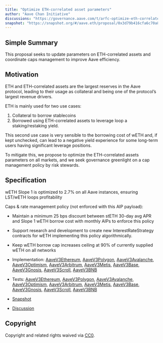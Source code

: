 ```yaml
---
title: "Optimize ETH-correlated asset parameters"
author: "Aave Chan Initiative"
discussions: "https://governance.aave.com/t/arfc-optimize-eth-correlated-asset-parameters/17886"
snapshot: "https://snapshot.org/#/aave.eth/proposal/0x3d79b416cfa6c70a85d03d07148d3a2025b88f294694d76fb101167af332c2fc"
---
```


## Simple Summary

This proposal seeks to update parameters on ETH-correlated assets and coordinate caps management to improve Aave efficiency.

## Motivation

ETH and ETH-correlated assets are the largest reserves in the Aave protocol, leading to their usage as collateral and being one of the protocol’s largest revenue drivers.

ETH is mainly used for two use cases:

1. Collateral to borrow stablecoins
2. Borrowed using ETH-correlated assets to leverage loop a staking/restaking yield.

This second use case is very sensible to the borrowing cost of wETH and, if kept unchecked, can lead to a negative yield experience for some long-term users having significant leverage positions.

To mitigate this, we propose to optimize the ETH-correlated assets parameters on all markets, and we seek governance greenlight on a cap management policy by risk stewards.

## Specification

wETH Slope 1 is optimized to 2.7% on all Aave instances, ensuring LST/wETH loops profitability

Caps & rate management policy (not enforced with this AIP payload):

- Maintain a minimum 25 bps discount between stETH 30-day avg APR and Slope 1 wETH borrow cost with monthly AIPs to enforce this policy
- Support research and development to create new InterestRateStrategy contracts for wETH implementing this policy algorithmically.
- Keep wETH borrow cap increases ceiling at 90% of currently supplied wETH on all networks

- Implementation: [AaveV3Ethereum](https://github.com/bgd-labs/aave-proposals-v3/blob/dff3f1ce4897d7ae0f8336640fe08518a6f22bb8/src/20240612_Multi_OptimizeETHCorrelatedAssetParameters/AaveV3Ethereum_OptimizeETHCorrelatedAssetParameters_20240612.sol), [AaveV3Polygon](https://github.com/bgd-labs/aave-proposals-v3/blob/dff3f1ce4897d7ae0f8336640fe08518a6f22bb8/src/20240612_Multi_OptimizeETHCorrelatedAssetParameters/AaveV3Polygon_OptimizeETHCorrelatedAssetParameters_20240612.sol), [AaveV3Avalanche](https://github.com/bgd-labs/aave-proposals-v3/blob/dff3f1ce4897d7ae0f8336640fe08518a6f22bb8/src/20240612_Multi_OptimizeETHCorrelatedAssetParameters/AaveV3Avalanche_OptimizeETHCorrelatedAssetParameters_20240612.sol), [AaveV3Optimism](https://github.com/bgd-labs/aave-proposals-v3/blob/dff3f1ce4897d7ae0f8336640fe08518a6f22bb8/src/20240612_Multi_OptimizeETHCorrelatedAssetParameters/AaveV3Optimism_OptimizeETHCorrelatedAssetParameters_20240612.sol), [AaveV3Arbitrum](https://github.com/bgd-labs/aave-proposals-v3/blob/dff3f1ce4897d7ae0f8336640fe08518a6f22bb8/src/20240612_Multi_OptimizeETHCorrelatedAssetParameters/AaveV3Arbitrum_OptimizeETHCorrelatedAssetParameters_20240612.sol), [AaveV3Metis](https://github.com/bgd-labs/aave-proposals-v3/blob/dff3f1ce4897d7ae0f8336640fe08518a6f22bb8/src/20240612_Multi_OptimizeETHCorrelatedAssetParameters/AaveV3Metis_OptimizeETHCorrelatedAssetParameters_20240612.sol), [AaveV3Base](https://github.com/bgd-labs/aave-proposals-v3/blob/dff3f1ce4897d7ae0f8336640fe08518a6f22bb8/src/20240612_Multi_OptimizeETHCorrelatedAssetParameters/AaveV3Base_OptimizeETHCorrelatedAssetParameters_20240612.sol), [AaveV3Gnosis](https://github.com/bgd-labs/aave-proposals-v3/blob/dff3f1ce4897d7ae0f8336640fe08518a6f22bb8/src/20240612_Multi_OptimizeETHCorrelatedAssetParameters/AaveV3Gnosis_OptimizeETHCorrelatedAssetParameters_20240612.sol), [AaveV3Scroll](https://github.com/bgd-labs/aave-proposals-v3/blob/dff3f1ce4897d7ae0f8336640fe08518a6f22bb8/src/20240612_Multi_OptimizeETHCorrelatedAssetParameters/AaveV3Scroll_OptimizeETHCorrelatedAssetParameters_20240612.sol), [AaveV3BNB](https://github.com/bgd-labs/aave-proposals-v3/blob/dff3f1ce4897d7ae0f8336640fe08518a6f22bb8/src/20240612_Multi_OptimizeETHCorrelatedAssetParameters/AaveV3BNB_OptimizeETHCorrelatedAssetParameters_20240612.sol)
- Tests: [AaveV3Ethereum](https://github.com/bgd-labs/aave-proposals-v3/blob/dff3f1ce4897d7ae0f8336640fe08518a6f22bb8/src/20240612_Multi_OptimizeETHCorrelatedAssetParameters/AaveV3Ethereum_OptimizeETHCorrelatedAssetParameters_20240612.t.sol), [AaveV3Polygon](https://github.com/bgd-labs/aave-proposals-v3/blob/dff3f1ce4897d7ae0f8336640fe08518a6f22bb8/src/20240612_Multi_OptimizeETHCorrelatedAssetParameters/AaveV3Polygon_OptimizeETHCorrelatedAssetParameters_20240612.t.sol), [AaveV3Avalanche](https://github.com/bgd-labs/aave-proposals-v3/blob/dff3f1ce4897d7ae0f8336640fe08518a6f22bb8/src/20240612_Multi_OptimizeETHCorrelatedAssetParameters/AaveV3Avalanche_OptimizeETHCorrelatedAssetParameters_20240612.t.sol), [AaveV3Optimism](https://github.com/bgd-labs/aave-proposals-v3/blob/dff3f1ce4897d7ae0f8336640fe08518a6f22bb8/src/20240612_Multi_OptimizeETHCorrelatedAssetParameters/AaveV3Optimism_OptimizeETHCorrelatedAssetParameters_20240612.t.sol), [AaveV3Arbitrum](https://github.com/bgd-labs/aave-proposals-v3/blob/dff3f1ce4897d7ae0f8336640fe08518a6f22bb8/src/20240612_Multi_OptimizeETHCorrelatedAssetParameters/AaveV3Arbitrum_OptimizeETHCorrelatedAssetParameters_20240612.t.sol), [AaveV3Metis](https://github.com/bgd-labs/aave-proposals-v3/blob/dff3f1ce4897d7ae0f8336640fe08518a6f22bb8/src/20240612_Multi_OptimizeETHCorrelatedAssetParameters/AaveV3Metis_OptimizeETHCorrelatedAssetParameters_20240612.t.sol), [AaveV3Base](https://github.com/bgd-labs/aave-proposals-v3/blob/dff3f1ce4897d7ae0f8336640fe08518a6f22bb8/src/20240612_Multi_OptimizeETHCorrelatedAssetParameters/AaveV3Base_OptimizeETHCorrelatedAssetParameters_20240612.t.sol), [AaveV3Gnosis](https://github.com/bgd-labs/aave-proposals-v3/blob/dff3f1ce4897d7ae0f8336640fe08518a6f22bb8/src/20240612_Multi_OptimizeETHCorrelatedAssetParameters/AaveV3Gnosis_OptimizeETHCorrelatedAssetParameters_20240612.t.sol), [AaveV3Scroll](https://github.com/bgd-labs/aave-proposals-v3/blob/dff3f1ce4897d7ae0f8336640fe08518a6f22bb8/src/20240612_Multi_OptimizeETHCorrelatedAssetParameters/AaveV3Scroll_OptimizeETHCorrelatedAssetParameters_20240612.t.sol), [AaveV3BNB](https://github.com/bgd-labs/aave-proposals-v3/blob/dff3f1ce4897d7ae0f8336640fe08518a6f22bb8/src/20240612_Multi_OptimizeETHCorrelatedAssetParameters/AaveV3BNB_OptimizeETHCorrelatedAssetParameters_20240612.t.sol)
- [Snapshot](https://snapshot.org/#/aave.eth/proposal/0x3d79b416cfa6c70a85d03d07148d3a2025b88f294694d76fb101167af332c2fc)
- [Discussion](https://governance.aave.com/t/arfc-optimize-eth-correlated-asset-parameters/17886)

## Copyright

Copyright and related rights waived via [CC0](https://creativecommons.org/publicdomain/zero/1.0/).
